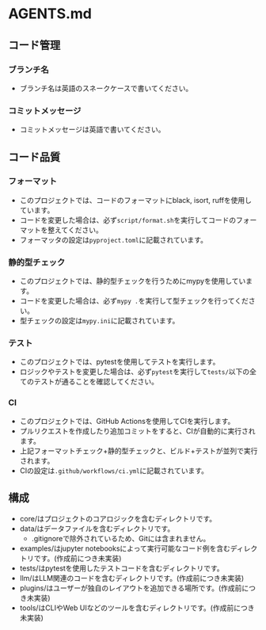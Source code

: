 # AGENTS.md

## コード管理
### ブランチ名
* ブランチ名は英語のスネークケースで書いてください。

### コミットメッセージ
* コミットメッセージは英語で書いてください。

## コード品質
### フォーマット
* このプロジェクトでは、コードのフォーマットにblack, isort, ruffを使用しています。
* コードを変更した場合は、必ず`script/format.sh`を実行してコードのフォーマットを整えてください。
* フォーマッタの設定は`pyproject.toml`に記載されています。

### 静的型チェック
* このプロジェクトでは、静的型チェックを行うためにmypyを使用しています。
* コードを変更した場合は、必ず`mypy .`を実行して型チェックを行ってください。
* 型チェックの設定は`mypy.ini`に記載されています。

### テスト
* このプロジェクトでは、pytestを使用してテストを実行します。
* ロジックやテストを変更した場合は、必ず`pytest`を実行して`tests/`以下の全てのテストが通ることを確認してください。

### CI
* このプロジェクトでは、GitHub Actionsを使用してCIを実行します。
* プルリクエストを作成したり追加コミットをすると、CIが自動的に実行されます。
* 上記フォーマットチェック+静的型チェックと、ビルド+テストが並列で実行されます。
* CIの設定は`.github/workflows/ci.yml`に記載されています。

## 構成
* core/はプロジェクトのコアロジックを含むディレクトリです。
* data/はデータファイルを含むディレクトリです。
  - .gitignoreで除外されているため、Gitには含まれません。
* examples/はjupyter notebooksによって実行可能なコード例を含むディレクトリです。(作成前につき未実装)
* tests/はpytestを使用したテストコードを含むディレクトリです。
* llm/はLLM関連のコードを含むディレクトリです。(作成前につき未実装)
* plugins/はユーザーが独自のレイアウトを追加できる場所です。(作成前につき未実装)
* tools/はCLIやWeb UIなどのツールを含むディレクトリです。(作成前につき未実装)